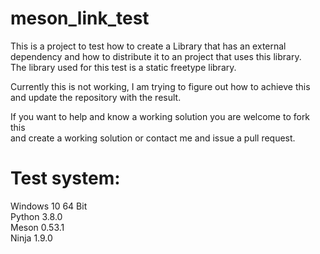 # meson_link_test

This is a project to test how to create a Library that has an external  
dependency and how to distribute it to an project that uses this library.  
The library used for this test is a static freetype library.  

Currently this is not working, I am trying to figure out how to achieve this  
and update the repository with the result.  

If you want to help and know a working solution you are welcome to fork this  
and create a working solution or contact me and issue a pull request.  

# Test system:
Windows 10 64 Bit  
Python 3.8.0  
Meson 0.53.1  
Ninja 1.9.0  

